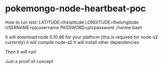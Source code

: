# pokemongo-node-heartbeat-poc

How to run test:
LATITUDE=thelatitude LONGITUDE=thelongitude USERNAME=ptcusername PASSWORD=ptcpassword ./runme.bash

It will download node 0.10.46 for your platform (this is required for node-s2 currently)
it will compile node-s2
it will install other dependencies

Then it will run!

Just a proof of concept
